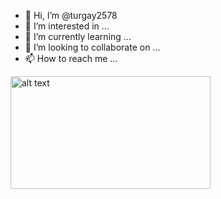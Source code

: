 - 👋 Hi, I’m @turgay2578
- 👀 I’m interested in ...
- 🌱 I’m currently learning ...
- 💞️ I’m looking to collaborate on ...
- 📫 How to reach me ...
<img src="C:\Users\turgay.ozsoyuguzel\Desktop\einsan 1920x1080.jpg" alt="alt text" width="320" height="180">

<!---
turgay2578/turgay2578 is a ✨ special ✨ repository because its `README.md` (this file) appears on your GitHub profile.
You can click the Preview link to take a look at your changes.
--->

